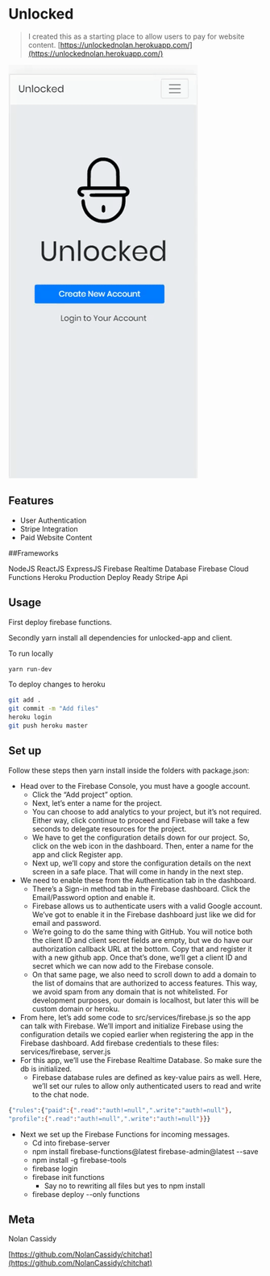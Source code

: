 # Unlocked
> I created this as a starting place to allow users to pay for website content.
[https://unlockednolan.herokuapp.com/](https://unlockednolan.herokuapp.com/)

![Unlocked Demo](flow.gif)

## Features

* User Authentication
* Stripe Integration
* Paid Website Content

##Frameworks

NodeJS
ReactJS
ExpressJS
Firebase Realtime Database
Firebase Cloud Functions
Heroku Production Deploy Ready
Stripe Api



## Usage

First deploy firebase functions.

Secondly yarn install all dependencies for unlocked-app and client.

To run locally

```sh
yarn run-dev
```

To deploy changes to heroku

```sh
git add .
git commit -m "Add files"
heroku login
git push heroku master
```
## Set up

Follow these steps then yarn install inside the folders with package.json:
* Head over to the Firebase Console, you must have a google account.
	* Click the “Add project” option.
	* Next, let’s enter a name for the project.
	* You can choose to add analytics to your project, but it’s not required. Either way, click continue to proceed and Firebase will take a few seconds to delegate resources for the project.
	* We have to get the configuration details down for our project. So, click on the web icon in the dashboard. Then, enter a name for the app and click Register app.
	* Next up, we’ll copy and store the configuration details on the next screen in a safe place. That will come in handy in the next step.
* We need to enable these from the Authentication tab in the dashboard.
	* There’s a Sign-in method tab in the Firebase dashboard. Click the Email/Password option and enable it.
	* Firebase allows us to authenticate users with a valid Google account. We’ve got to enable it in the Firebase dashboard just like we did for email and password.
	* We’re going to do the same thing with GitHub. You will notice both the client ID and client secret fields are empty, but we do have our authorization callback URL at the bottom. Copy that  and register it with a new github app. Once that’s done, we’ll get a client ID and secret which we can now add to the Firebase console.
	* On that same page, we also need to scroll down to add a domain to the list of domains that are authorized to access features. This way, we avoid spam from any domain that is not whitelisted. For development purposes, our domain is localhost, but later this will be custom domain or heroku.
* From here, let’s add some code to src/services/firebase.js so the app can talk with Firebase. We’ll import and initialize Firebase using the configuration details we copied earlier when registering the app in the Firebase dashboard. Add firebase credentials to these files: services/firebase, server.js
* For this app, we’ll use the Firebase Realtime Database. So make sure the db is initialized.
	* Firebase database rules are defined as key-value pairs as well. Here, we’ll set our rules to allow only authenticated users to read and write to the chat node.
```sh
{"rules":{"paid":{".read":"auth!=null",".write":"auth!=null"},
"profile":{".read":"auth!=null",".write":"auth!=null"}}}
```
* Next we set up the Firebase Functions for incoming messages.
	* Cd into firebase-server
	* npm install firebase-functions@latest firebase-admin@latest --save
	* npm install -g firebase-tools
	* firebase login
	* firebase init functions
		* Say no to rewriting all files but yes to npm install
	* firebase deploy --only functions

## Meta

Nolan Cassidy

[https://github.com/NolanCassidy/chitchat](https://github.com/NolanCassidy/chitchat)
